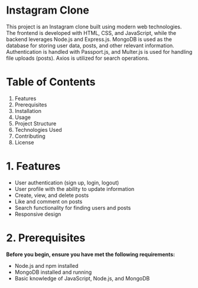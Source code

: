 # Instagram Clone

This project is an Instagram clone built using modern web technologies. The frontend is developed with HTML, CSS, and JavaScript, while the backend leverages Node.js and Express.js. MongoDB is used as the database for storing user data, posts, and other relevant information. Authentication is handled with Passport.js, and Multer.js is used for handling file uploads (posts). Axios is utilized for search operations.

# Table of Contents

1. Features
2. Prerequisites
3. Installation
4. Usage
5. Project Structure
6. Technologies Used
7. Contributing
8. License

# 1. Features
- User authentication (sign up, login, logout)
- User profile with the ability to update information
- Create, view, and delete posts
- Like and comment on posts
- Search functionality for finding users and posts
- Responsive design

# 2. Prerequisites
**Before you begin, ensure you have met the following requirements:**
- Node.js and npm installed
- MongoDB installed and running
- Basic knowledge of JavaScript, Node.js, and MongoDB
